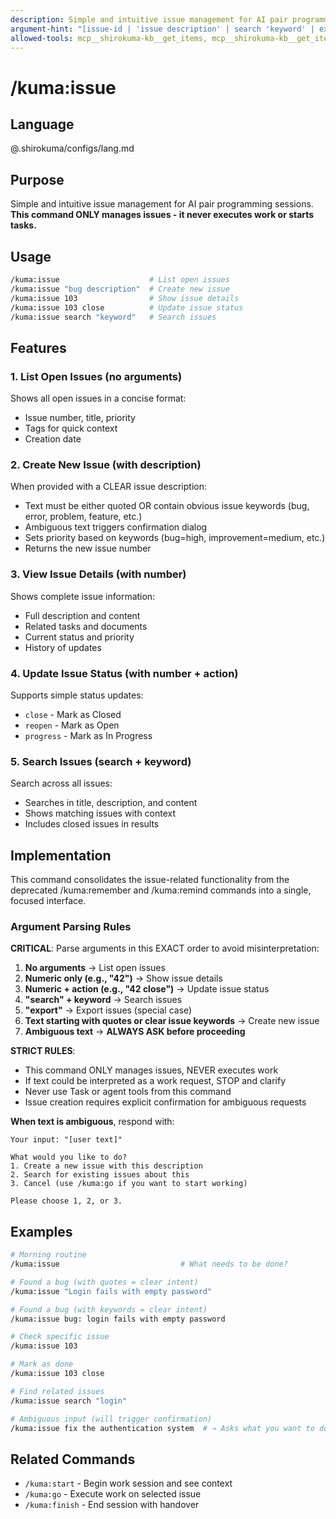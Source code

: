 ```yaml
---
description: Simple and intuitive issue management for AI pair programming
argument-hint: "[issue-id | 'issue description' | search 'keyword' | export]"
allowed-tools: mcp__shirokuma-kb__get_items, mcp__shirokuma-kb__get_item, mcp__shirokuma-kb__create_item, mcp__shirokuma-kb__update_item, mcp__shirokuma-kb__search_items, mcp__shirokuma-kb__list_items
---
```


# /kuma:issue

## Language

@.shirokuma/configs/lang.md

## Purpose

Simple and intuitive issue management for AI pair programming sessions.
**This command ONLY manages issues - it never executes work or starts tasks.**

## Usage

```bash
/kuma:issue                    # List open issues
/kuma:issue "bug description"  # Create new issue
/kuma:issue 103                # Show issue details
/kuma:issue 103 close          # Update issue status
/kuma:issue search "keyword"   # Search issues
```

## Features

### 1. List Open Issues (no arguments)
Shows all open issues in a concise format:
- Issue number, title, priority
- Tags for quick context
- Creation date

### 2. Create New Issue (with description)
When provided with a CLEAR issue description:
- Text must be either quoted OR contain obvious issue keywords (bug, error, problem, feature, etc.)
- Ambiguous text triggers confirmation dialog
- Sets priority based on keywords (bug=high, improvement=medium, etc.)
- Returns the new issue number

### 3. View Issue Details (with number)
Shows complete issue information:
- Full description and content
- Related tasks and documents
- Current status and priority
- History of updates

### 4. Update Issue Status (with number + action)
Supports simple status updates:
- `close` - Mark as Closed
- `reopen` - Mark as Open
- `progress` - Mark as In Progress

### 5. Search Issues (search + keyword)
Search across all issues:
- Searches in title, description, and content
- Shows matching issues with context
- Includes closed issues in results

## Implementation

This command consolidates the issue-related functionality from the deprecated /kuma:remember and /kuma:remind commands into a single, focused interface.

### Argument Parsing Rules

**CRITICAL**: Parse arguments in this EXACT order to avoid misinterpretation:

1. **No arguments** → List open issues
2. **Numeric only (e.g., "42")** → Show issue details  
3. **Numeric + action (e.g., "42 close")** → Update issue status
4. **"search" + keyword** → Search issues
5. **"export"** → Export issues (special case)
6. **Text starting with quotes or clear issue keywords** → Create new issue
7. **Ambiguous text** → **ALWAYS ASK before proceeding**

**STRICT RULES**:
- This command ONLY manages issues, NEVER executes work
- If text could be interpreted as a work request, STOP and clarify
- Never use Task or agent tools from this command
- Issue creation requires explicit confirmation for ambiguous requests

**When text is ambiguous**, respond with:
```
Your input: "[user text]"

What would you like to do?
1. Create a new issue with this description
2. Search for existing issues about this
3. Cancel (use /kuma:go if you want to start working)

Please choose 1, 2, or 3.
```

## Examples

```bash
# Morning routine
/kuma:issue                           # What needs to be done?

# Found a bug (with quotes = clear intent)
/kuma:issue "Login fails with empty password"

# Found a bug (with keywords = clear intent)  
/kuma:issue bug: login fails with empty password

# Check specific issue
/kuma:issue 103

# Mark as done
/kuma:issue 103 close

# Find related issues
/kuma:issue search "login"

# Ambiguous input (will trigger confirmation)
/kuma:issue fix the authentication system  # → Asks what you want to do
```

## Related Commands

- `/kuma:start` - Begin work session and see context
- `/kuma:go` - Execute work on selected issue
- `/kuma:finish` - End session with handover